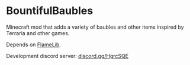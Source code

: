 # BountifulBaubles
Minecraft mod that adds a variety of baubles and other items inspired by Terraria and other games.

Depends on [FlameLib](https://github.com/CursedFlames/FlameLib).

Development discord server: [discord.gg/HgrcSQE](https://discord.gg/HgrcSQE)
